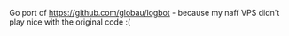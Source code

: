 Go port of https://github.com/globau/logbot - because my naff VPS didn't play
nice with the original code :(
